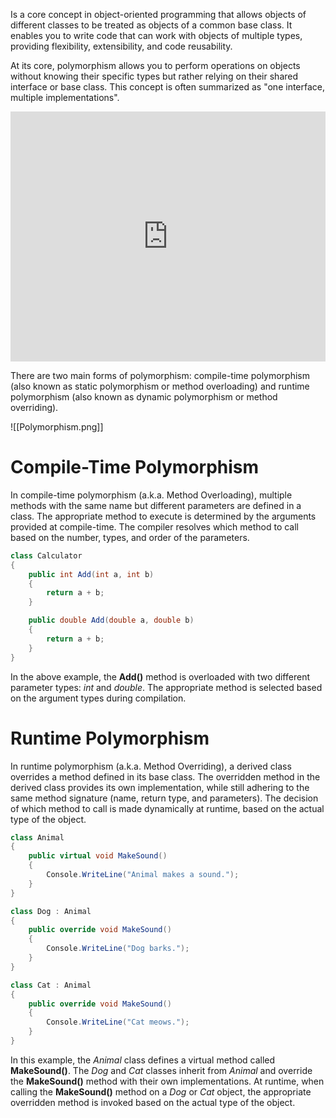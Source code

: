 Is a core concept in object-oriented programming that allows objects of different classes to be treated as objects of a common base class. It enables you to write code that can work with objects of multiple types, providing flexibility, extensibility, and code reusability.

At its core, polymorphism allows you to perform operations on objects without knowing their specific types but rather relying on their shared interface or base class. This concept is often summarized as "one interface, multiple implementations".

<iframe width="100%" height="400px" src="https://www.youtube.com/embed/tIWm3I_Zu7I" title="YouTube video player" frameborder="0" allow="accelerometer; autoplay; clipboard-write; encrypted-media; gyroscope; picture-in-picture; web-share" allowfullscreen></iframe>

There are two main forms of polymorphism: compile-time polymorphism (also known as static polymorphism or method overloading) and runtime polymorphism (also known as dynamic polymorphism or method overriding).

![[Polymorphism.png]]

# Compile-Time Polymorphism 
In compile-time polymorphism (a.k.a. Method Overloading), multiple methods with the same name but different parameters are defined in a class. The appropriate method to execute is determined by the arguments provided at compile-time. The compiler resolves which method to call based on the number, types, and order of the parameters.

```cs
class Calculator
{
    public int Add(int a, int b)
    {
        return a + b;
    }

    public double Add(double a, double b)
    {
        return a + b;
    }
}
```

In the above example, the **Add()** method is overloaded with two different parameter types: *int* and *double*. The appropriate method is selected based on the argument types during compilation.

# Runtime Polymorphism
In runtime polymorphism (a.k.a. Method Overriding), a derived class overrides a method defined in its base class. The overridden method in the derived class provides its own implementation, while still adhering to the same method signature (name, return type, and parameters). The decision of which method to call is made dynamically at runtime, based on the actual type of the object.

```cs
class Animal
{
    public virtual void MakeSound()
    {
        Console.WriteLine("Animal makes a sound.");
    }
}

class Dog : Animal
{
    public override void MakeSound()
    {
        Console.WriteLine("Dog barks.");
    }
}

class Cat : Animal
{
    public override void MakeSound()
    {
        Console.WriteLine("Cat meows.");
    }
}
```

In this example, the *Animal* class defines a virtual method called **MakeSound()**. The *Dog* and *Cat* classes inherit from *Animal* and override the **MakeSound()** method with their own implementations. At runtime, when calling the **MakeSound()** method on a *Dog* or *Cat* object, the appropriate overridden method is invoked based on the actual type of the object.
